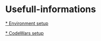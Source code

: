 # Usefull-informations





[* Environment setup](https://github.com/J3-PT-Java-Bootcamp/usefull-informations/blob/main/Setup.md)

[* CodeWars setup](https://github.com/J3-PT-Java-Bootcamp/usefull-informations/blob/main/CodeWars.md)

